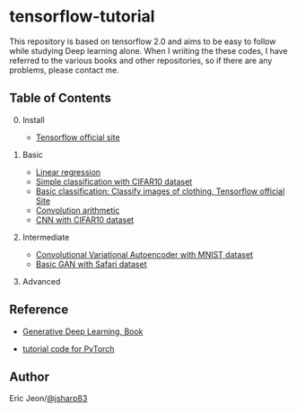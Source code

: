 # tensorflow-tutorial

This repository is based on tensorflow 2.0 and aims to be easy to follow while studying Deep learning alone. When I wriiting the these codes, I have referred to the various books and other repositories, so if there are any problems, please contact me.

## Table of Contents
0. Install
    * [Tensorflow official site](https://www.tensorflow.org/tutorials/quickstart/beginner)

1. Basic
    * [Linear regression](tutorials/01.%20Basics/01.%20Linear%20Regression.ipynb)   
    * [Simple classification with CIFAR10 dataset](tutorials/01.%20Basics/02.%20Simple%20classification%20with%20CIFAR10%20dataset.ipynb)
    * [Basic classification: Classify images of clothing, Tensorflow official Site](https://www.tensorflow.org/tutorials/keras/classification)
    * [Convolution arithmetic](https://github.com/vdumoulin/conv_arithmetic)    
    * [CNN with CIFAR10 dataset](tutorials/01.%20Basics/03.%20CNN%20with%20CIFAR10%20dataset.ipynb)

2. Intermediate
    * [Convolutional Variational Autoencoder with MNIST dataset](tutorials/02.%20%20Intermediate/04.%20CVAE.ipynb)
    * [Basic GAN with Safari dataset](tutorials/02.%20%20Intermediate/05.%20GAN_Safari.ipynb)

3. Advanced

## Reference
* [Generative Deep Learning, Book](https://learning.oreilly.com/library/view/generative-deep-learning/9781492041931/)

* [tutorial code for PyTorch](https://github.com/yunjey/pytorch-tutorial)

## Author
Eric Jeon/[@jsharp83](mailto:jsharp83@gmail.com)
